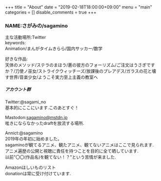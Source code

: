 +++
title = "About"
date = "2019-02-18T18:00:00+09:00"
menu = "main"
categories = []
disable_comments = true
+++

### NAME:さがみの/sagamino

主な活動場所:Twitter  
keywords:  
Animation/まんがタイムきらら/国内サッカー/数学　　

好きな作品:  
天体のメソッド/ステラのまほう/蒼の彼方のフォーリズム/ご注文はうさぎですか？/刀使ノ巫女/ストライクウィッチーズ/放課後のプレアデス/ガラスの花と壊す世界/音楽少女/ようこそ実力至上主義の教室へ


##### アカウント群
Twitter:@sagami_no  
基本的にここにいます.このあとすぐ！

Mastodon:sagamino@mstdn.jp    
呟きにならなかったdraftを放流する場所.

Annict:@sagamino  
2019年の年初に始めました。  
sagaminoが観てるアニメ、観たアニメ、観てないアニメはここで見られます.  
アニメ遍歴の公開と視聴に責任を持つことを目的に全て晒しています.  
以前"〇〇(作品名)を観てない！？"という苦情が来ました.

Amazonほしいものリスト  
donationは常に受け付けています.